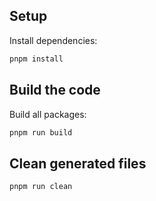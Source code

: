 ## Setup

Install dependencies:

```bash
pnpm install
```

## Build the code

Build all packages:

```bash
pnpm run build
```

## Clean generated files

```bash
pnpm run clean
```
